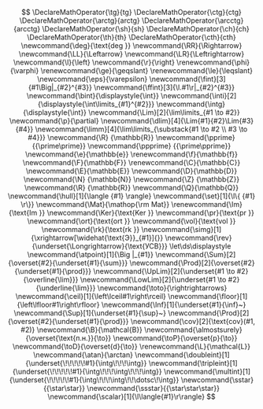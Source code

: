 $$
\DeclareMathOperator{\tg}{tg}
\DeclareMathOperator{\ctg}{ctg}
\DeclareMathOperator{\arctg}{arctg}
\DeclareMathOperator{\arcctg}{arcctg}
\DeclareMathOperator{\sh}{sh}
\DeclareMathOperator{\ch}{ch}
\DeclareMathOperator{\th}{th}
\DeclareMathOperator{\cth}{cth}
\newcommand{\deg}{\text{deg }}
\newcommand{\RR}{\Rightarrow}
\newcommand{\LL}{\Leftarrow}
\newcommand{\LR}{\Leftrightarrow}
\newcommand{\l}{\left}
\newcommand{\r}{\right}
\renewcommand{\phi}{\varphi}
\renewcommand{\ge}{\geqslant}
\renewcommand{\le}{\leqslant}
\newcommand{\eps}{\varepsilon}
\newcommand{\fint}[3]{#1\Big|_{#2}^{#3}}
\newcommand{\ffint}[3]{\l.#1\r|_{#2}^{#3}}
\newcommand{\bint}{\displaystyle{\int}}
\newcommand{\inti}[2]{\displaystyle{\int\limits_{#1}^{#2}}}
\newcommand{\intg}{\displaystyle{\int}}
\newcommand{\Lim}[2]{\lim\limits_{#1 \to #2}}
\newcommand{\p}{\partial}
\newcommand{\dlim}[4]{\Lim{#1}{#2}\Lim{#3}{#4}}
\newcommand{\limm}[4]{\lim\limits_{\substack{#1 \to #2 \\ #3 \to #4}}}
\newcommand{\R} {\mathbb{R}}
\newcommand{\pprime} {{\prime\prime}}
\newcommand{\ppprime} {{\prime\pprime}}
\newcommand{\e}{\mathbb{e}}
\renewcommand{\f}{\mathbb{f}}
\newcommand{\F}{\mathbb{F}}
\renewcommand{\C}{\mathbb{C}}
\newcommand{\E}{\mathbb{E}}
\newcommand{\D}{\mathbb{D}}
\newcommand{\N} {\mathbb{N}}
\newcommand{\Z} {\mathbb{Z}}
\newcommand{\R} {\mathbb{R}}
\newcommand{\Q}{\mathbb{Q}}
\newcommand{\hull}[1]{\langle {#1} \rangle}
\newcommand{\set}[1]{\l\{ {#1} \r\}}
\newcommand{\Mat}{\mathop{\rm Mat}}
\renewcommand{\Im}{\text{Im }}
\newcommand{\Ker}{\text{Ker }}
\newcommand{\pr}{\text{pr }}
\newcommand{\ort}{\text{ort }}
\newcommand{\vol}{\text{vol }}
\newcommand{\rk}{\text{rk }}
\newcommand{\simg}[1]{\xrightarrow[\widehat{\text{Э}}_{#1}]{}}
\newcommand{\rev}{\underset{\Longrightarrow}{\text{УСВ}}}
\let\ds\displaystyle
\newcommand{\atpoint}[1]{\Big |_{#1}}
\newcommand{\Sum}[2]{\overset{#2}{\underset{#1}{\sum}}}
\newcommand{\Prod}[2]{\overset{#2}{\underset{#1}{\prod}}}
\newcommand{\UpLim}[2]{\underset{#1 \to #2}{\overline{\lim}}}
\newcommand{\LowLim}[2]{\underset{#1 \to #2}{\underline{\lim}}}
\newcommand{\toto}{\rightrightarrows}
\newcommand{\ceil}[1]{\left\lceil#1\right\rceil}
\newcommand{\floor}[1]{\left\lfloor#1\right\rfloor}
\newcommand{\Inf}[1]{\underset{#1}{\inf}~}
\newcommand{\Sup}[1]{\underset{#1}{\sup}~}
\newcommand{\Prod}[2]{\overset{#2}{\underset{#1}{\prod}}}
\newcommand{\cov}[2]{\text{cov}(#1, #2)}
\newcommand{\B}{\mathcal{B}}
\newcommand{\almostsurely}{\overset{\text{п.н.}}{\to}}
\newcommand{\toP}{\overset{p}{\to}}
\newcommand{\toD}{\overset{d}{\to}}
\renewcommand{\L}{\mathcal{L}}
\newcommand{\atan}{\arctan}
\newcommand{\doubleint}[1]{\underset{\!\!\!\!\!#1}{\intg\!\!\!\intg}}
\newcommand{\tripleint}[1]{\underset{\!\!\!\!\!#1}{\intg\!\!\!\intg\!\!\!\intg}}
\newcommand{\multint}[1]{\underset{\!\!\!\!\!#1}{\intg\!\!\!\intg\!\!\dotsc\!\intg}}
\newcommand{\sstar}{{\star\star}}
\newcommand{\ssstar}{{\star\star\star}}
\newcommand{\scalar}[1]{\l\langle{#1}\r\rangle}
$$